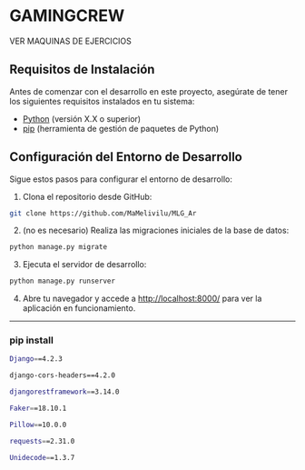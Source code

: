 # GAMINGCREW

VER MAQUINAS DE EJERCICIOS

## Requisitos de Instalación

Antes de comenzar con el desarrollo en este proyecto, asegúrate de tener los siguientes requisitos instalados en tu sistema:

- [Python](https://www.python.org/downloads/) (versión X.X o superior)
- [pip](https://pip.pypa.io/en/stable/installation/) (herramienta de gestión de paquetes de Python)

## Configuración del Entorno de Desarrollo

Sigue estos pasos para configurar el entorno de desarrollo:

1. Clona el repositorio desde GitHub:

```bash
git clone https://github.com/MaMelivilu/MLG_Ar
```

2. (no es necesario) Realiza las migraciones iniciales de la base de datos:

```bash
python manage.py migrate
```

3. Ejecuta el servidor de desarrollo:

```bash
python manage.py runserver
```

4. Abre tu navegador y accede a [http://localhost:8000/](http://localhost:8000/) para ver la aplicación en funcionamiento.

--- 

### pip install 
```bash
Django==4.2.3

django-cors-headers==4.2.0

djangorestframework==3.14.0

Faker==18.10.1

Pillow==10.0.0

requests==2.31.0

Unidecode==1.3.7
```
